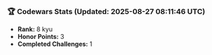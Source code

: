 ### 🏆 Codewars Stats (Updated: 2025-08-27 08:11:46 UTC)

- **Rank:** 8 kyu
- **Honor Points:** 3
- **Completed Challenges:** 1
